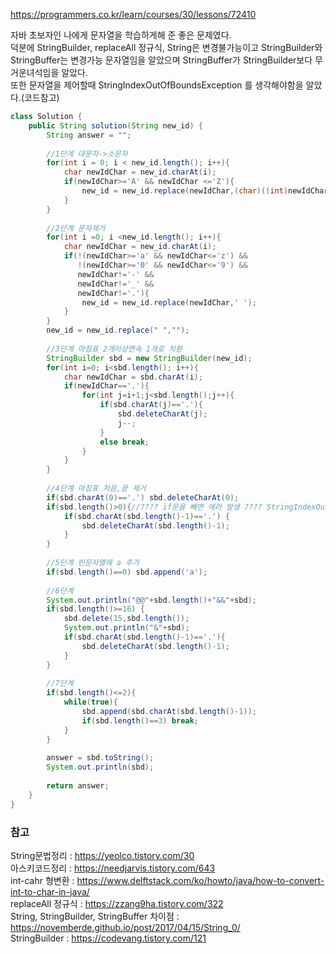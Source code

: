 https://programmers.co.kr/learn/courses/30/lessons/72410

자바 초보자인 나에게 문자열을 학습하게해 준 좋은 문제였다.  
덕분에 StringBuilder, replaceAll 정규식, String은 변경불가능이고 StringBuilder와 StringBuffer는 변경가능 문자열임을 알았으며 StringBuffer가 StringBuilder보다 무거운녀석임을 알았다.  
또한 문자열을 제어할때 StringIndexOutOfBoundsException 를 생각해야함을 알았다.(코드참고)  

```java
class Solution {
    public String solution(String new_id) {
        String answer = "";
        
        //1단계 대문자->소문자
        for(int i = 0; i < new_id.length(); i++){
            char newIdChar = new_id.charAt(i);
            if(newIdChar>='A' && newIdChar <='Z'){
                new_id = new_id.replace(newIdChar,(char)((int)newIdChar+32));
            }
        }
        
        //2단계 문자제거
        for(int i =0; i <new_id.length(); i++){
            char newIdChar = new_id.charAt(i);
            if(!(newIdChar>='a' && newIdChar<='z') &&
               !(newIdChar>='0' && newIdChar<='9') &&
               newIdChar!='-' &&
               newIdChar!='_' &&
               newIdChar!='.'){
                new_id = new_id.replace(newIdChar,' ');
            }
        }
        new_id = new_id.replace(" ","");
        
        //3단계 마침표 2개이상연속 1개로 치환
        StringBuilder sbd = new StringBuilder(new_id);
        for(int i=0; i<sbd.length(); i++){
            char newIdChar = sbd.charAt(i);
            if(newIdChar=='.'){
                for(int j=i+1;j<sbd.length();j++){
                    if(sbd.charAt(j)=='.'){
                        sbd.deleteCharAt(j);
                        j--;
                    }
                    else break;
                }
            }
        }
        
        //4단계 마침표 처음,끝 제거
        if(sbd.charAt(0)=='.') sbd.deleteCharAt(0);
        if(sbd.length()>0){//???? if문을 빼면 에러 발생 ???? StringIndexOutOfBoundsException ★★★★
            if(sbd.charAt(sbd.length()-1)=='.') {
                sbd.deleteCharAt(sbd.length()-1);
            }
        }
        
        //5단계 빈문자열에 a 추가
        if(sbd.length()==0) sbd.append('a');
        
        //6단계
        System.out.println("@@"+sbd.length()+"&&"+sbd);
        if(sbd.length()>=16) {
            sbd.delete(15,sbd.length());
            System.out.println("&"+sbd);
            if(sbd.charAt(sbd.length()-1)=='.'){
                sbd.deleteCharAt(sbd.length()-1);
            }
        }
        
        //7단계
        if(sbd.length()<=2){
            while(true){
                sbd.append(sbd.charAt(sbd.length()-1));
                if(sbd.length()==3) break;
            }
        }
        
        answer = sbd.toString();
        System.out.println(sbd);
        
        return answer;
    }
}
```


### 참고
String문법정리 : https://yeolco.tistory.com/30  
아스키코드정리 : https://needjarvis.tistory.com/643  
int-cahr 형변환 : https://www.delftstack.com/ko/howto/java/how-to-convert-int-to-char-in-java/  
replaceAll 정규식 : https://zzang9ha.tistory.com/322  
String, StringBuilder, StringBuffer 차이점 : https://novemberde.github.io/post/2017/04/15/String_0/  
StringBuilder : https://codevang.tistory.com/121
